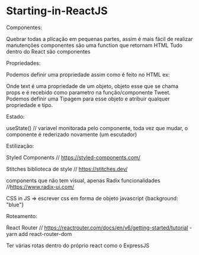 # Starting-in-ReactJS

Componentes:

Quebrar todas a plicação em pequenas partes, assim é mais fácil de realizar manutenções
componentes são uma function que retornam HTML
Tudo dentro do React são componentes

Propriedades:

Podemos definir uma propriedade assim como é feito no HTML 
ex:   <Tweet text="tweet 1" />

Onde text é uma propriedade de um objeto, objeto esse que se chama props e é recebido como parametro na função/componente Tweet. Podemos definir uma Tipagem para esse objeto e atribuir qualquer propriedade e tipo.


Estado:

useState() // variavel monitorada pelo componente, toda vez que mudar, o componente é rederizado novamente (um escutador)

Estilização:

Styled Components // https://styled-components.com/

Stitches biblioteca de style // https://stitches.dev/

components que não tem visual, apenas Radix funcionalidades //https://www.radix-ui.com/

CSS in JS => escrever css em forma de objeto javascript {background: "blue"}

Roteamento:

React Router // https://reactrouter.com/docs/en/v6/getting-started/tutorial - yarn add react-router-dom

Ter várias rotas dentro do próprio react como o ExpressJS


